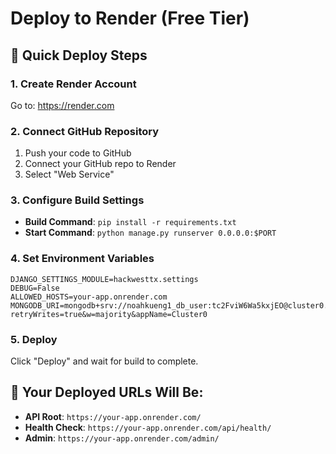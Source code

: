 # Deploy to Render (Free Tier)

## 🚀 Quick Deploy Steps

### 1. Create Render Account
Go to: https://render.com

### 2. Connect GitHub Repository
1. Push your code to GitHub
2. Connect your GitHub repo to Render
3. Select "Web Service"

### 3. Configure Build Settings
- **Build Command**: `pip install -r requirements.txt`
- **Start Command**: `python manage.py runserver 0.0.0.0:$PORT`

### 4. Set Environment Variables
```
DJANGO_SETTINGS_MODULE=hackwesttx.settings
DEBUG=False
ALLOWED_HOSTS=your-app.onrender.com
MONGODB_URI=mongodb+srv://noahkueng1_db_user:tc2FviW6Wa5kxjEO@cluster0.bn7mgbx.mongodb.net/?retryWrites=true&w=majority&appName=Cluster0
```

### 5. Deploy
Click "Deploy" and wait for build to complete.

## 🎯 Your Deployed URLs Will Be:
- **API Root**: `https://your-app.onrender.com/`
- **Health Check**: `https://your-app.onrender.com/api/health/`
- **Admin**: `https://your-app.onrender.com/admin/`

